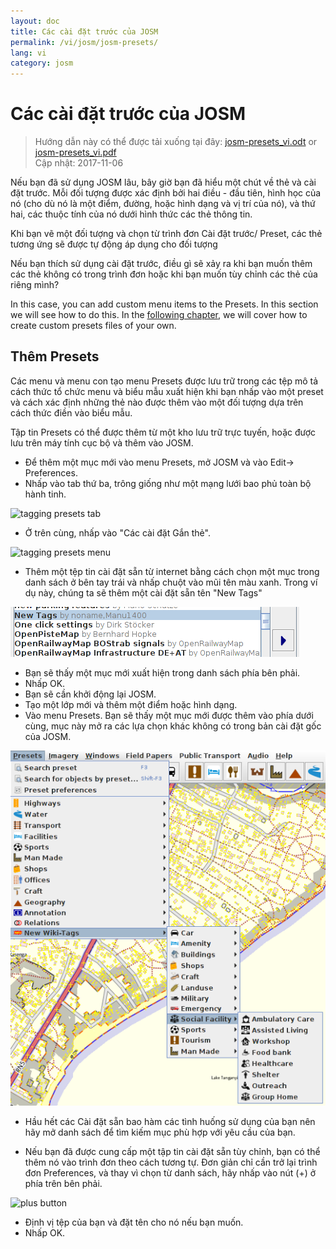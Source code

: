 ```yaml
---
layout: doc
title: Các cài đặt trước của JOSM
permalink: /vi/josm/josm-presets/
lang: vi
category: josm
---
```


Các cài đặt trước của JOSM
============

> Hướng dẫn này có thể được tải xuống tại đây: [josm-presets_vi.odt](/files/josm-presets_vi.odt) or [josm-presets_vi.pdf](/files/josm-presets_vi.pdf)  
> Cập nhật: 2017-11-06  

Nếu bạn đã sử dụng JOSM lâu, bây giờ bạn đã hiểu một chút về thẻ và cài đặt trước. Mỗi đối tượng được xác định bởi hai điều - đầu tiên, hình học của nó (cho dù nó là một điểm, đường, hoặc hình dạng và vị trí của nó), và thứ hai, các thuộc tính của nó dưới hình thức các thẻ thông tin.  

Khi bạn vẽ một đối tượng và chọn từ trình đơn Cài đặt trước/ Preset, các thẻ tương ứng sẽ được tự động áp dụng cho đối tượng  

Nếu bạn thích sử dụng cài đặt trước, điều gì sẽ xảy ra khi bạn muốn thêm các thẻ không có trong trình đơn hoặc khi bạn muốn tùy chỉnh các thẻ của riêng mình?  

In this case, you can add custom menu items to the Presets. In this section we will see how to do this. In the [following chapter](/en/josm/creating-presets), we will cover how to create custom presets files of your own.  


Thêm Presets
-----------

Các menu và menu con tạo menu Presets được lưu trữ trong các tệp mô tả cách thức tổ chức menu và biểu mẫu xuất hiện khi bạn nhấp vào một preset và cách xác định những thẻ nào được thêm vào một đối tượng dựa trên cách thức điền vào biểu mẫu.  

Tập tin Presets có thể được thêm từ một kho lưu trữ trực tuyến, hoặc được lưu trên máy tính cục bộ và thêm vào JOSM.  

* Để thêm một mục mới vào menu Presets, mở JOSM và vào Edit-> Preferences.  
* Nhấp vào tab thứ ba, trông giống như một mạng lưới bao phủ toàn bộ hành tinh.  

![tagging presets tab][]

* Ở trên cùng, nhấp vào "Các cài đặt Gắn thẻ".  

![tagging presets menu][]

* Thêm một tệp tin cài đặt sẵn từ internet bằng cách chọn một mục trong danh sách ở bên tay trái và nhấp chuột vào mũi tên màu xanh. Trong ví dụ này, chúng ta sẽ thêm một cài đặt sẵn tên "New Tags"  

![example presets][]

* Bạn sẽ thấy một mục mới xuất hiện trong danh sách phía bên phải.  
* Nhấp OK.  
* Bạn sẽ cần khởi động lại JOSM.  
* Tạo một lớp mới và thêm một điểm hoặc hình dạng.  
* Vào menu Presets. Bạn sẽ thấy một mục mới được thêm vào phía dưới cùng, mục này mở ra các lựa chọn khác không có trong bản cài đặt gốc của JOSM.  

![additional tags preset][]

* Hầu hết các Cài đặt sẵn bao hàm các tình huống sử dụng của bạn nên hãy mở danh sách để tìm kiếm mục phù hợp với yêu cầu của bạn.  

* Nếu bạn đã được cung cấp một tập tin cài đặt sẵn tùy chỉnh, bạn có thể thêm nó vào trình đơn theo cách tương tự. Đơn giản chỉ cần trở lại trình đơn Preferences, và thay vì chọn từ danh sách, hãy nhấp vào nút (+) ở phía trên bên phải.  

![plus button][]

* Định vị tệp của bạn và đặt tên cho nó nếu bạn muốn.  
* Nhấp OK.  


[tagging presets tab]: /images/josm/tagging-presets-tab.png
[tagging presets menu]: /images/josm/tagging-presets-menu.png
[example presets]: /images/josm/example-presets2.png
[additional tags preset]: /images/josm/new-tags-preset.png
[plus button]: /images/josm/plus-button.png

